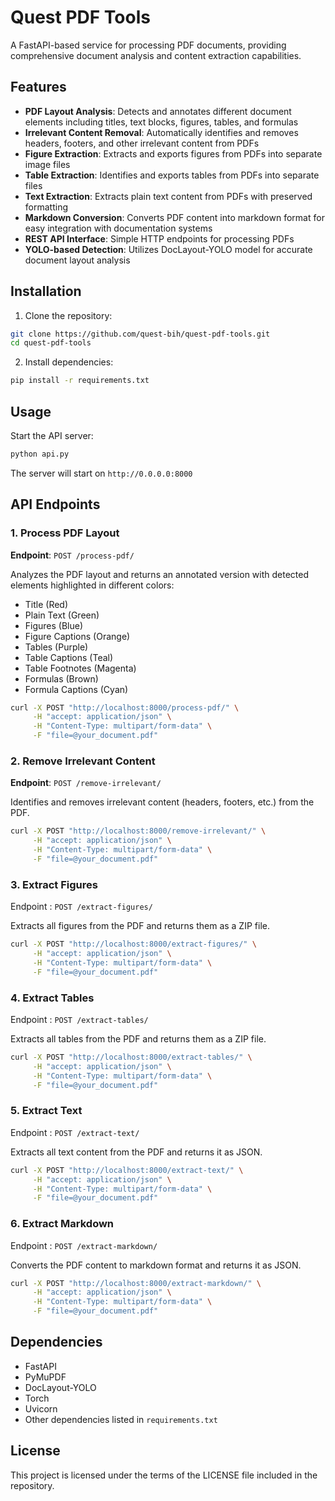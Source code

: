 # Quest PDF Tools

A FastAPI-based service for processing PDF documents, providing comprehensive document analysis and content extraction capabilities.

## Features

- **PDF Layout Analysis**: Detects and annotates different document elements including titles, text blocks, figures, tables, and formulas
- **Irrelevant Content Removal**: Automatically identifies and removes headers, footers, and other irrelevant content from PDFs
- **Figure Extraction**: Extracts and exports figures from PDFs into separate image files
- **Table Extraction**: Identifies and exports tables from PDFs into separate files
- **Text Extraction**: Extracts plain text content from PDFs with preserved formatting
- **Markdown Conversion**: Converts PDF content into markdown format for easy integration with documentation systems
- **REST API Interface**: Simple HTTP endpoints for processing PDFs
- **YOLO-based Detection**: Utilizes DocLayout-YOLO model for accurate document layout analysis

## Installation

1. Clone the repository:
```bash
git clone https://github.com/quest-bih/quest-pdf-tools.git
cd quest-pdf-tools
```

2. Install dependencies:
```bash
pip install -r requirements.txt
```

## Usage

Start the API server:
```bash
python api.py
```

The server will start on `http://0.0.0.0:8000`

## API Endpoints

### 1. Process PDF Layout

**Endpoint**: `POST /process-pdf/`

Analyzes the PDF layout and returns an annotated version with detected elements highlighted in different colors:
- Title (Red)
- Plain Text (Green)
- Figures (Blue)
- Figure Captions (Orange)
- Tables (Purple)
- Table Captions (Teal)
- Table Footnotes (Magenta)
- Formulas (Brown)
- Formula Captions (Cyan)

```bash
curl -X POST "http://localhost:8000/process-pdf/" \
     -H "accept: application/json" \
     -H "Content-Type: multipart/form-data" \
     -F "file=@your_document.pdf"
```

### 2. Remove Irrelevant Content

**Endpoint**: `POST /remove-irrelevant/`

Identifies and removes irrelevant content (headers, footers, etc.) from the PDF.

```bash
curl -X POST "http://localhost:8000/remove-irrelevant/" \
     -H "accept: application/json" \
     -H "Content-Type: multipart/form-data" \
     -F "file=@your_document.pdf"
```

### 3. Extract Figures

Endpoint : `POST /extract-figures/`

Extracts all figures from the PDF and returns them as a ZIP file.

```bash
curl -X POST "http://localhost:8000/extract-figures/" \
     -H "accept: application/json" \
     -H "Content-Type: multipart/form-data" \
     -F "file=@your_document.pdf"
```

### 4. Extract Tables

Endpoint : `POST /extract-tables/`

Extracts all tables from the PDF and returns them as a ZIP file.

```bash
curl -X POST "http://localhost:8000/extract-tables/" \
     -H "accept: application/json" \
     -H "Content-Type: multipart/form-data" \
     -F "file=@your_document.pdf"
```

### 5. Extract Text

Endpoint : `POST /extract-text/`

Extracts all text content from the PDF and returns it as JSON.

```bash
curl -X POST "http://localhost:8000/extract-text/" \
     -H "accept: application/json" \
     -H "Content-Type: multipart/form-data" \
     -F "file=@your_document.pdf"
```

### 6. Extract Markdown

Endpoint : `POST /extract-markdown/`

Converts the PDF content to markdown format and returns it as JSON.

```bash
curl -X POST "http://localhost:8000/extract-markdown/" \
     -H "accept: application/json" \
     -H "Content-Type: multipart/form-data" \
     -F "file=@your_document.pdf"
```

## Dependencies

- FastAPI
- PyMuPDF
- DocLayout-YOLO
- Torch
- Uvicorn
- Other dependencies listed in `requirements.txt`

## License

This project is licensed under the terms of the LICENSE file included in the repository.
